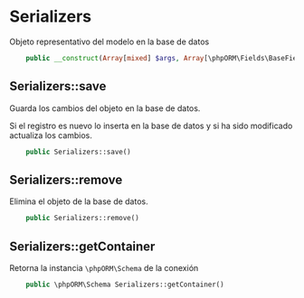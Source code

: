 # Serializers

Objeto representativo del modelo en la base de datos

```php
    public __construct(Array[mixed] $args, Array[\phpORM\Fields\BaseField] $metas, string $table, \phpORM\Fields\BaseField $pk_column[, boolean $inserted = false])
```

## Serializers::save

Guarda los cambios del objeto en la base de datos.

Si el registro es nuevo lo inserta en la base de datos y si ha sido modificado actualiza los cambios.

```php
    public Serializers::save()
```

## Serializers::remove

Elimina el objeto de la base de datos.

```php
    public Serializers::remove()
```

## Serializers::getContainer

Retorna la instancia `\phpORM\Schema` de la conexión

```php
    public \phpORM\Schema Serializers::getContainer()
```

